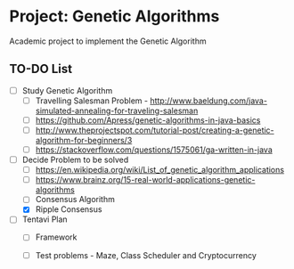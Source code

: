 # Project: Genetic Algorithms
Academic project to implement the Genetic Algorithm

## TO-DO List
- [ ] Study Genetic Algorithm
    - [ ] Travelling Salesman Problem - http://www.baeldung.com/java-simulated-annealing-for-traveling-salesman
    - [ ] https://github.com/Apress/genetic-algorithms-in-java-basics
    - [ ] http://www.theprojectspot.com/tutorial-post/creating-a-genetic-algorithm-for-beginners/3
    - [ ] https://stackoverflow.com/questions/1575061/ga-written-in-java
- [ ] Decide Problem to be solved 
    - [ ] https://en.wikipedia.org/wiki/List_of_genetic_algorithm_applications
    - [ ] https://www.brainz.org/15-real-world-applications-genetic-algorithms
    - [ ] Consensus Algorithm
    - [X] Ripple Consensus
 - [ ] Tentavi Plan
    - [ ] Framework
    - [ ] Test problems - Maze, Class Scheduler and Cryptocurrency
    
 
